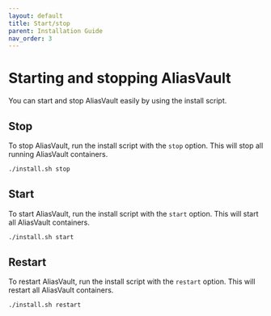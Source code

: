 ```yaml
---
layout: default
title: Start/stop
parent: Installation Guide
nav_order: 3
---
```


# Starting and stopping AliasVault
You can start and stop AliasVault easily by using the install script.

## Stop
To stop AliasVault, run the install script with the `stop` option. This will stop all running AliasVault containers.

```bash
./install.sh stop
```

## Start
To start AliasVault, run the install script with the `start` option. This will start all AliasVault containers.

```bash
./install.sh start
```

## Restart
To restart AliasVault, run the install script with the `restart` option. This will restart all AliasVault containers.

```bash
./install.sh restart
```
